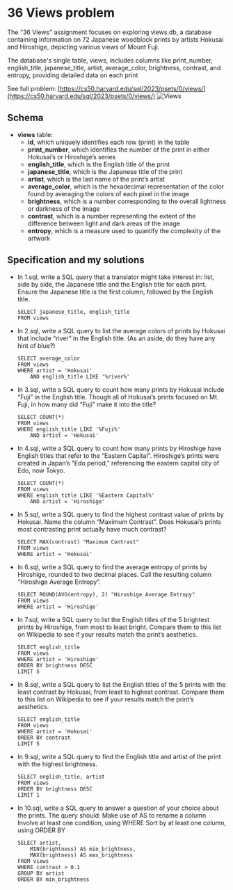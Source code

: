 # 36 Views problem
The "36 Views" assignment focuses on exploring views.db, a database containing information on 72 Japanese woodblock prints by artists Hokusai and Hiroshige, depicting various views of Mount Fuji. 

The database's single table, views, includes columns like print_number, english_title, japanese_title, artist, average_color, brightness, contrast, and entropy, providing detailed data on each print

See full problem: [https://cs50.harvard.edu/sql/2023/psets/0/views/](https://cs50.harvard.edu/sql/2023/psets/0/views/)
![Views](https://piotr.detyna.pl/cs50-sql/week-0/views.jpeg)

## Schema
- **views** table:
  - **id**, which uniquely identifies each row (print) in the table
  - **print_number**, which identifies the number of the print in either Hokusai’s or Hiroshige’s series
  - **english_title**, which is the English title of the print
  - **japanese_title**, which is the Japanese title of the print
  - **artist**, which is the last name of the print’s artist
  - **average_color**, which is the hexadecimal representation of the color found by averaging the colors of each pixel in the image
  - **brightness**, which is a number corresponding to the overall lightness or darkness of the image
  - **contrast**, which is a number representing the extent of the difference between light and dark areas of the image
  - **entropy**, which is a measure used to quantify the complexity of the artwork

## Specification and my solutions
- In 1.sql, write a SQL query that a translator might take interest in: list, side by side, the Japanese title and the English title for each print. Ensure the Japanese title is the first column, followed by the English title.
    ```
    SELECT japanese_title, english_title
    FROM views  
    ```
- In 2.sql, write a SQL query to list the average colors of prints by Hokusai that include “river” in the English title. (As an aside, do they have any hint of blue?)
    ```
    SELECT average_color
    FROM views
    WHERE artist = 'Hokusai'
        AND english_title LIKE '%river%'
    ```
- In 3.sql, write a SQL query to count how many prints by Hokusai include “Fuji” in the English title. Though all of Hokusai’s prints focused on Mt. Fuji, in how many did “Fuji” make it into the title?
    ```
    SELECT COUNT(*)
    FROM views
    WHERE english_title LIKE '%Fuji%'
        AND artist = 'Hokusai'
    ```

- In 4.sql, write a SQL query to count how many prints by Hiroshige have English titles that refer to the “Eastern Capital”. Hiroshige’s prints were created in Japan’s “Edo period,” referencing the eastern capital city of Edo, now Tokyo.
    ```
    SELECT COUNT(*)
    FROM views
    WHERE english_title LIKE '%Eastern Capital%'
        AND artist = 'Hiroshige'
    ```

- In 5.sql, write a SQL query to find the highest contrast value of prints by Hokusai. Name the column “Maximum Contrast”. Does Hokusai’s prints most contrasting print actually have much contrast?
    ```
    SELECT MAX(contrast) "Maximum Contrast"
    FROM views
    WHERE artist = 'Hokusai'
    ```
- In 6.sql, write a SQL query to find the average entropy of prints by Hiroshige, rounded to two decimal places. Call the resulting column “Hiroshige Average Entropy”.
    ```
    SELECT ROUND(AVG(entropy), 2) "Hiroshige Average Entropy"
    FROM views
    WHERE artist = 'Hiroshige'
    ```
- In 7.sql, write a SQL query to list the English titles of the 5 brightest prints by Hiroshige, from most to least bright. Compare them to this list on Wikipedia to see if your results match the print’s aesthetics.
    ```
    SELECT english_title
    FROM views
    WHERE artist = 'Hiroshige'
    ORDER BY brightness DESC
    LIMIT 5
    ```
- In 8.sql, write a SQL query to list the English titles of the 5 prints with the least contrast by Hokusai, from least to highest contrast. Compare them to this list on Wikipedia to see if your results match the print’s aesthetics.
    ```
    SELECT english_title
    FROM views
    WHERE artist = 'Hokusai'
    ORDER BY contrast
    LIMIT 5
    ```
- In 9.sql, write a SQL query to find the English title and artist of the print with the highest brightness.
    ```
    SELECT english_title, artist
    FROM views
    ORDER BY brightness DESC
    LIMIT 1
    ```
- In 10.sql, write a SQL query to answer a question of your choice about the prints. The query should:
Make use of AS to rename a column
Involve at least one condition, using WHERE
Sort by at least one column, using ORDER BY
    ```
    SELECT artist, 
        MIN(brightness) AS min_brightness, 
        MAX(brightness) AS max_brightness
    FROM views
    WHERE contrast > 0.1
    GROUP BY artist
    ORDER BY min_brightness
    ```
